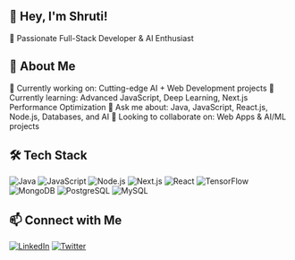 ## 👋 Hey, I'm Shruti!

🚀 Passionate Full-Stack Developer & AI Enthusiast


## 🌟 About Me

🔭 Currently working on: Cutting-edge AI + Web Development projects
🌱 Currently learning: Advanced JavaScript, Deep Learning, Next.js Performance Optimization
💬 Ask me about: Java, JavaScript, React.js, Node.js, Databases, and AI
🤝 Looking to collaborate on: Web Apps & AI/ML projects


## 🛠️ Tech Stack

![Java](https://img.shields.io/badge/Java-ED8B00?style=for-the-badge&logo=openjdk&logoColor=white)
![JavaScript](https://img.shields.io/badge/JavaScript-F7DF1E?style=for-the-badge&logo=javascript&logoColor=black)
![Node.js](https://img.shields.io/badge/Node.js-339933?style=for-the-badge&logo=nodedotjs&logoColor=white)
![Next.js](https://img.shields.io/badge/Next.js-000000?style=for-the-badge&logo=nextdotjs&logoColor=white)
![React](https://img.shields.io/badge/React-61DAFB?style=for-the-badge&logo=react&logoColor=black)
![TensorFlow](https://img.shields.io/badge/TensorFlow-FF6F00?style=for-the-badge&logo=tensorflow&logoColor=white)
![MongoDB](https://img.shields.io/badge/MongoDB-47A248?style=for-the-badge&logo=mongodb&logoColor=white)
![PostgreSQL](https://img.shields.io/badge/PostgreSQL-336791?style=for-the-badge&logo=postgresql&logoColor=white)
![MySQL](https://img.shields.io/badge/MySQL-4479A1?style=for-the-badge&logo=mysql&logoColor=white)


## 📫 Connect with Me

[![LinkedIn](https://img.shields.io/badge/LinkedIn-0077B5?style=flat&logo=linkedin&logoColor=white)](https://linkedin.com/in/shruti-sharma-35158434b)
[![Twitter](https://img.shields.io/badge/Twitter-1DA1F2?style=flat&logo=twitter&logoColor=white)](https://twitter.com/shruticonnected)
<!--
**connectshruti/connectshruti** is a ✨ _special_ ✨ repository because its `README.md` (this file) appears on your GitHub profile.

Here are some ideas to get you started:

- 🔭 I’m currently working on ...
- 🌱 I’m currently learning ...
- 👯 I’m looking to collaborate on ...
- 🤔 I’m looking for help with ...
- 💬 Ask me about ...
- 📫 How to reach me: ...
- 😄 Pronouns: ...
- ⚡ Fun fact: ...
-->
